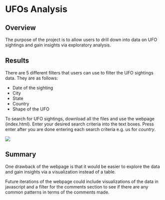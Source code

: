# UFOs Analysis 

## Overview
The purpose of the project is to allow users to drill down into data on UFO sightings and gain insights via exploratory analysis. 

## Results
There are 5 different filters that users can use to filter the UFO sightings data. They are as follows: 
- Date of the sighting 
- City
- State 
- Country
- Shape of the UFO 

To search for UFO sightings, download all the files and use the webpage (index.html). Enter your desired search criteria into the text boxes. Press enter after you are done entering each search criteria e.g. us for *country*. 

<img src="https://github.com/teresa-le/UFOs_Analysis/blob/main/static/images/Search%20Function.PNG">

## Summary 
One drawback of the webpage is that it would be easier to explore the data and gain insights via a visualization instead of a table. 

Future iterations of the webpage could include visualizations of the data in javascript and a filter for the comments section to see if there are any common patterns in terms of the comments made. 